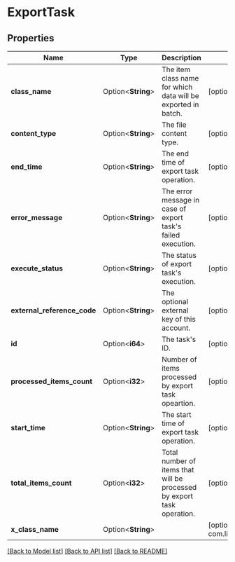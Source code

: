 # ExportTask

## Properties

Name | Type | Description | Notes
------------ | ------------- | ------------- | -------------
**class_name** | Option<**String**> | The item class name for which data will be exported in batch. | [optional]
**content_type** | Option<**String**> | The file content type. | [optional]
**end_time** | Option<**String**> | The end time of export task operation. | [optional]
**error_message** | Option<**String**> | The error message in case of export task's failed execution. | [optional]
**execute_status** | Option<**String**> | The status of export task's execution. | [optional]
**external_reference_code** | Option<**String**> | The optional external key of this account. | [optional]
**id** | Option<**i64**> | The task's ID. | [optional]
**processed_items_count** | Option<**i32**> | Number of items processed by export task opeartion. | [optional]
**start_time** | Option<**String**> | The start time of export task operation. | [optional]
**total_items_count** | Option<**i32**> | Total number of items that will be processed by export task operation. | [optional]
**x_class_name** | Option<**String**> |  | [optional][readonly][default to com.liferay.headless.batch.engine.dto.v1_0.ExportTask]

[[Back to Model list]](../README.md#documentation-for-models) [[Back to API list]](../README.md#documentation-for-api-endpoints) [[Back to README]](../README.md)


